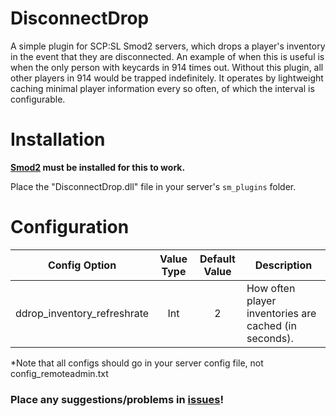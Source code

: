 # DisconnectDrop
A simple plugin for SCP:SL Smod2 servers, which drops a player's inventory in the event that they are disconnected. An example of when this is useful is when the only person with keycards in 914 times out. Without this plugin, all other players in 914 would be trapped indefinitely. It operates by lightweight caching minimal player information every so often, of which the interval is configurable.

# Installation
**[Smod2](https://github.com/Grover-c13/Smod2) must be installed for this to work.**

Place the "DisconnectDrop.dll" file in your server's `sm_plugins` folder.

# Configuration
Config Option | Value Type | Default Value | Description
--- | :---: | :---: | ---
ddrop_inventory_refreshrate | Int | 2 | How often player inventories are cached (in seconds).

*Note that all configs should go in your server config file, not config_remoteadmin.txt

### Place any suggestions/problems in [issues](https://github.com/NeonWizard/SCP-DisconnectDrop/issues)!
